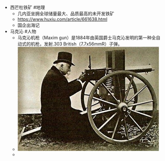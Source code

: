 - 西芒杜铁矿 #地理
	- 几内亚坐拥全球储量最大、品质最高的未开发铁矿
	- https://www.huxiu.com/article/661638.html
	- 国企出海记
- 马克沁 #人物
	- 马克沁机枪（Maxim gun）是1884年由英国爵士马克沁发明的第一种全自动式的机枪，发射.303 British（7.7x56mmR）子弹。
	- ![image.png](../assets/image_1663228246437_0.png)
	-